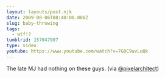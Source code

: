 ```yaml
---
layout: layouts/post.njk
date: 2009-08-06T08:40:00.000Z
slug: baby-throwing
tags:
  - wtf!?
tumblrid: 157047907
type: video
youtube: https://www.youtube.com/watch?v=7G0C9uvLuQk
---
```

<p>The late MJ had nothing on these guys. (via <a href="http://twitter.com/pixelarchitect/status/3162608863">@pixelarchitect</a>)</p>
